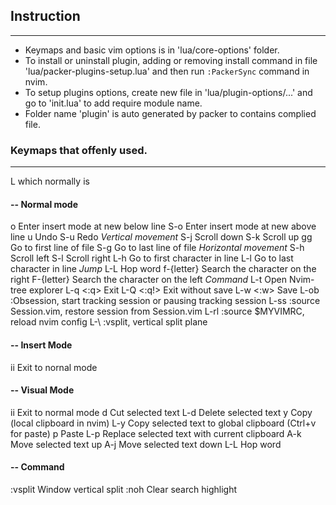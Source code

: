 ## Instruction
---
- Keymaps and basic vim options is in 'lua/core-options' folder.
- To install or uninstall plugin, adding or removing install command in file 
  'lua/packer-plugins-setup.lua' and then run `:PackerSync` command in nvim.
- To setup plugins options, create new file in 'lua/plugin-options/...' and
  go to 'init.lua' to add require module name.
- Folder name 'plugin' is auto generated by packer to contains complied file.

### Keymaps that offenly used.
---
L          <Leader> which normally is <space>

#### -- Normal mode
o          Enter insert mode at new below line
S-o        Enter insert mode at new above line
u          Undo
S-u        Redo
*Vertical movement*
S-j        Scroll down
S-k        Scroll up
gg         Go to first line of file
S-g        Go to last line of file
*Horizontal movement*
S-h        Scroll left
S-l        Scroll right
L-h        Go to first character in line
L-l        Go to last character in line
*Jump*
L-L        Hop word
f-{letter} Search the character on the right
F-{letter} Search the character on the left
*Command*
L-t        Open Nvim-tree explorer
L-q        <:q> Exit
L-Q        <:q!> Exit without save
L-w        <:w> Save
L-ob       :Obsession, start tracking session or pausing tracking session
L-ss       :source Session.vim, restore session from Session.vim
L-rl       :source $MYVIMRC, reload nvim config
L-\        :vsplit, vertical split plane

#### -- Insert Mode
ii         Exit to nornal mode

#### -- Visual Mode
ii         Exit to normal mode
d          Cut selected text
L-d        Delete selected text
y          Copy (local clipboard in nvim)
L-y        Copy selected text to global clipboard (Ctrl+v for paste)
p          Paste
L-p        Replace selected text with current clipboard
A-k        Move selected text up
A-j        Move selected text down
L-L        Hop word

#### -- Command
:vsplit    Window vertical split
:noh       Clear search highlight


